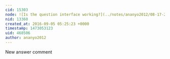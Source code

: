 ```yaml
---
cid: 15303
node: ![Is the question interface working?](../notes/ananyo2012/08-17-2016/is-the-question-interface-working)
nid: 13360
created_at: 2016-09-05 05:25:23 +0000
timestamp: 1473053123
uid: 468506
author: ananyo2012
---
```


New answer comment